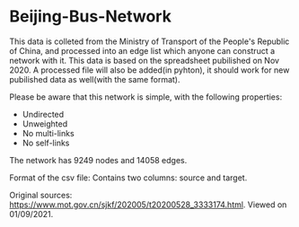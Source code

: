 # Beijing-Bus-Network

This data is colleted from the Ministry of Transport of the People's Republic of China, and processed into an edge list which anyone can construct a network with it.
This data is based on the spreadsheet pubilished on Nov 2020. A processed file will also be added(in pyhton), it should work for new pubilished data as well(with the same format).

Please be aware that this network is simple, with the following properties:
* Undirected
* Unweighted
* No multi-links
* No self-links

The network has 9249 nodes and 14058 edges.

Format of the csv file: Contains two columns: source and target.

Original sources:
https://www.mot.gov.cn/sjkf/202005/t20200528_3333174.html.
Viewed on 01/09/2021.
